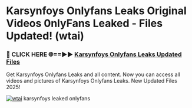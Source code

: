 # Karsynfoys Onlyfans Leaks Original Videos 0nlyFans Leaked - Files Updated! (wtai)

<h3>🔴 CLICK HERE 🌐==►► <a href="https://tinyurl.com/x26r9saj" rel="nofollow">Karsynfoys Onlyfans Leaks Updated Files</a></h3>

Get Karsynfoys Onlyfans Leaks and all content. Now you can access all videos and pictures of Karsynfoys Onlyfans Leaks. New Updated Files 2025!

[![wtai](https://i.imgur.com/LkgZPqh.gif)](https://tinyurl.com/x26r9saj)
karsynfoys leaked onlyfans